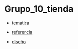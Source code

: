 # Grupo_10_tienda

+ [tematica](./tematica.md)

+ [referencia](./referencias.md)

+ [diseño](./dise%C3%B1o.md)

